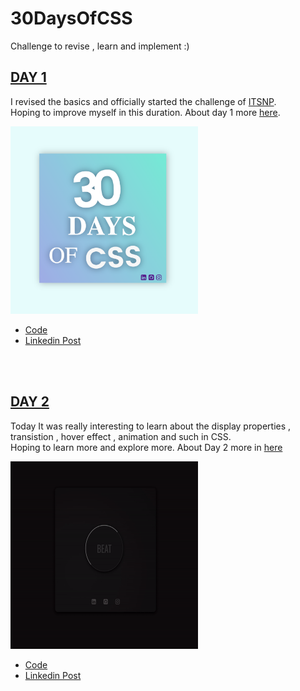 # 30DaysOfCSS
Challenge to revise , learn and implement :)
<br>

## <a href="https://ritikpanta.github.io/30DaysOfCSS/day1/" target="_blank">DAY 1</a>
I revised the basics and officially started the challenge of <a href="https://clg.askmitra.com/">ITSNP</a>.
 <br>
Hoping to improve myself in this duration.
About day 1 more <a href="https://github.com/Ritikpanta/30DaysOfCSS/tree/main/day1">here</a>.
<a href="https://github.com/Ritikpanta/30DaysOfCSS/blob/main/day1/Screen%20Shot%202022-09-22%20at%209.51.20%20PM.png?raw=true"></a>
 <br>

<img src="https://github.com/Ritikpanta/30DaysOfCSS/blob/main/day1/Day1.png?raw=true" width=300px; height=300px;>
<br>
<ul>
 <li><a href="https://codepen.io/ritikpanta/pen/KKRvLdL">Code</a></li>
 <li><a href="https://www.linkedin.com/feed/update/urn:li:activity:6978755506483929088/">Linkedin Post</a></li>
</ul>

<br>
<br>

## <a href="https://ritikpanta.github.io/30DaysOfCSS/day2/" target="_blank">DAY 2</a>
Today It was really interesting to learn about the display properties , transistion , hover effect , animation and such in CSS. <br>
Hoping to learn more and explore more.  About Day 2 more in <a href="https://github.com/Ritikpanta/30DaysOfCSS/tree/main/day2">here</a>
<br>

<img src="https://github.com/Ritikpanta/30DaysOfCSS/blob/main/day2/Day2.gif?raw=true" width=300px; height=300px;>
<br>
<ul>
 <li><a href="https://codepen.io/ritikpanta/pen/rNvGZeZ">Code</a></li>
 <li><a href="https://www.linkedin.com/feed/update/urn:li:activity:6978755506483929088/">Linkedin Post</a></li>
</ul>


